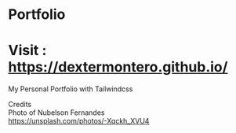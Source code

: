 # Portfolio
# Visit : https://dextermontero.github.io/


My Personal Portfolio with Tailwindcss

Credits<br>
Photo of Nubelson Fernandes<br>
https://unsplash.com/photos/-Xqckh_XVU4
